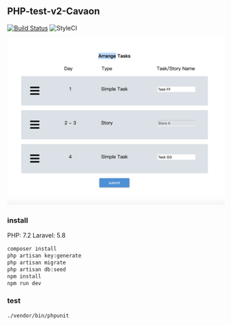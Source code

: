 ## PHP-test-v2-Cavaon
[![Build Status](https://travis-ci.org/dustinhsiao21/PHP-test-v2-Cavaon.svg?branch=master)](https://travis-ci.org/dustinhsiao21/PHP-test-v2-Cavaon)
![StyleCI](https://github.styleci.io/repos/200037175/shield?branch=master)

![demo](./public/images/demo.png)

### install
PHP: 7.2
Laravel: 5.8

```
composer install
php artisan key:generate
php artisan migrate
php artisan db:seed
npm install
npm run dev
```

### test
```
./vendor/bin/phpunit
```
